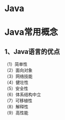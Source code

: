 # Java<br>
# Java常用概念<br>
## 1、Java语言的优点<br>
   （1）简单性<br>
   （2）面向对象<br>
   （3）网络技能<br>
   （4）健壮性<br>
   （5）安全性<br>
   （6）体系结构中立<br>
   （7）可移植性<br>
   （8）解释性<br>
   （9）高性能<br>


